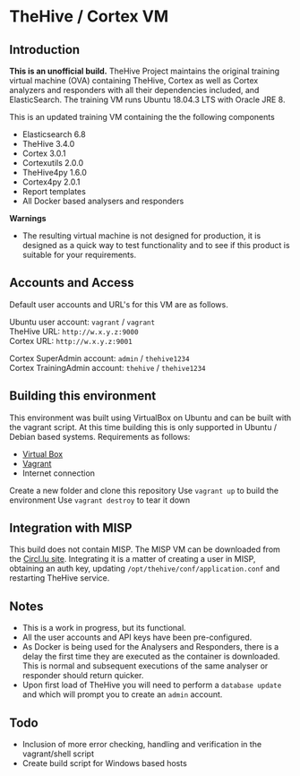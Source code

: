 # TheHive / Cortex VM

## Introduction

**This is an unofficial build.** 
TheHive Project maintains the original training virtual machine (OVA) containing TheHive, Cortex as well as Cortex analyzers and responders with all their dependencies included, and ElasticSearch. The training VM runs Ubuntu 18.04.3 LTS with Oracle JRE 8.

This is an updated training VM containing the the following components

- Elasticsearch 6.8
- TheHive 3.4.0
- Cortex 3.0.1
- Cortexutils 2.0.0  
- TheHive4py 1.6.0
- Cortex4py 2.0.1
- Report templates
- All Docker based analysers and responders

**Warnings**
- The resulting virtual machine is not designed for production, it is designed as a quick way to test functionality and to see if this product is suitable for your requirements.

## Accounts and Access

Default user accounts and URL's for this VM are as follows.  

Ubuntu user account: `vagrant` / `vagrant`  
TheHive URL: `http://w.x.y.z:9000`  
Cortex URL: `http://w.x.y.z:9001`  

Cortex SuperAdmin account: `admin` / `thehive1234`  
Cortex TrainingAdmin account: `thehive` / `thehive1234`  

## Building this environment

This environment was built using VirtualBox on Ubuntu and can be built with the vagrant script.  At this time building this is only supported in Ubuntu / Debian based systems.  Requirements as follows:

- [Virtual Box](<https://www.virtualbox.org/wiki/Downloads>)
- [Vagrant](<https://www.vagrantup.com/downloads.html>)
- Internet connection

Create a new folder and clone this repository
Use `vagrant up` to build the environment
Use `vagrant destroy` to tear it down

## Integration with MISP

This build does not contain MISP.  The MISP VM can be downloaded from the [Circl.lu site](<https://www.circl.lu/misp-images/latest/>).  Integrating it is a matter of creating a user in MISP, obtaining an auth key, updating `/opt/thehive/conf/application.conf` and restarting TheHive service.

## Notes

- This is a work in progress, but its functional.  
- All the user accounts and API keys have been pre-configured.
- As Docker is being used for the Analysers and Responders, there is a delay the first time they are executed as the container is downloaded.  This is normal and subsequent executions of the same analyser or responder should return quicker.
- Upon first load of TheHive you will need to perform a `database update` and which will prompt you to create an `admin` account.

## Todo

- Inclusion of more error checking, handling and verification in the vagrant/shell script
- Create build script for Windows based hosts
